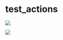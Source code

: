 # test_actions

![](https://github.com/Dharmilpatel/test_actions/workflows/.github/workflows/blank.yml/badge.svg)

![](https://github.com/Dharmilpatel/test_actions/.github/workflows/Greet%20Everyone/badge.svg?event=push)